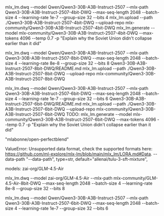 mlx_lm.dwq --model Qwen/Qwen3-30B-A3B-Instruct-2507 --mlx-path Qwen3-30B-A3B-Instruct-2507-4bit-DWQ --max-seq-length 2048 --batch-size 4 --learning-rate 1e-7 --group-size 32 --bits 4
mlx_lm.upload --path ./Qwen3-30B-A3B-Instruct-2507-4bit-DWQ --upload-repo mlx-community/Qwen3-30B-A3B-Instruct-2507-4bit-DWQ
mlx_lm.generate --model mlx-community/Qwen3-30B-A3B-Instruct-2507-4bit-DWQ --max-tokens 4096 --temp 0.7 -p "Explain why the Soviet Union didn't collapse earlier than it did"

mlx_lm.dwq --model Qwen/Qwen3-30B-A3B-Instruct-2507 --mlx-path Qwen3-30B-A3B-Instruct-2507-8bit-DWQ --max-seq-length 2048 --batch-size 4 --learning-rate 8e-8 --group-size 32 --bits 8
Qwen3-30B-A3B-Instruct-2507-8bit-DWQ/README.md
mlx_lm.upload --path ./Qwen3-30B-A3B-Instruct-2507-8bit-DWQ --upload-repo mlx-community/Qwen3-30B-A3B-Instruct-2507-8bit-DWQ

mlx_lm.dwq --model Qwen/Qwen3-30B-A3B-Instruct-2507 --mlx-path Qwen3-30B-A3B-Instruct-2507-6bit-DWQ --max-seq-length 2048 --batch-size 4 --learning-rate 1e-7 --group-size 32 --bits 6
Qwen3-30B-A3B-Instruct-2507-6bit-DWQ/README.md
mlx_lm.upload --path ./Qwen3-30B-A3B-Instruct-2507-6bit-DWQ --upload-repo mlx-community/Qwen3-30B-A3B-Instruct-2507-6bit-DWQ
TODO:
mlx_lm.generate --model mlx-community/Qwen3-30B-A3B-Instruct-2507-6bit-DWQ --max-tokens 4096 --temp 0.7 -p "Explain why the Soviet Union didn't collapse earlier than it did"


"mlabonne/open-perfectblend"

ValueError: Unsupported data format, check the supported formats here:
https://github.com/ml-explore/mlx-lm/blob/main/mlx_lm/LORA.md#Data.
 --data-path 
        "--data-path",
        type=str,
        default="allenai/tulu-3-sft-mixture",

models: zai-org/GLM-4.5-Air

mlx_lm.dwq --model zai-org/GLM-4.5-Air --mlx-path mlx-community/GLM-4.5-Air-8bit-DWQ --max-seq-length 2048 --batch-size 4 --learning-rate 8e-8 --group-size 32 --bits 8


mlx_lm.dwq --model Qwen/Qwen3-30B-A3B-Instruct-2507 --mlx-path Qwen3-30B-A3B-Instruct-2507-6bit-DWQ --max-seq-length 2048 --batch-size 4 --learning-rate 1e-7 --group-size 32 --bits 6